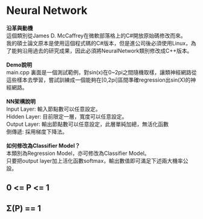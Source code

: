 # Neural Network

<b>沿革與動機</b><br>
這個類別從James D. McCaffrey在微軟部落格上的C#開放原始碼修改而來。<br>
我的碩士論文原本是使用這個程式碼的C#版本，但是進公司後必須使用Linux，為了能夠沿用過去的研究成果，因此必須將NeuralNetwork類別修改成C++版本。<br>
<br>
<b>Demo說明</b><br>
main.cpp 裏面是一個測試範例，對sin(x)在0~2pi之間隨機取樣，讓類神經網路從這些樣本去學習，嘗試訓練成一個能夠在[0,2pi]區間準確regression出sin(X)的神經網路。<br>
<br>
<b>NN架構說明</b><br>
Input Layer: 輸入節點數可以任意設定。<br>
Hidden Layer: 目前限定一層，寬度可以任意設定。<br>
Output Layer: 輸出節點數可以任意設定，此層單純加總，無活化函數<br>
倒傳遞: 採用梯度下降法。<br>
<br>
<b>如何修改為Classifier Model？</b><br>
本類別為Regression Model，亦可修改為Classifier Model。<br>
只要把output layer加上活化函數softmax，輸出數值即可滿足下述兩大機率公設。<br>
## 0 <= P <= 1
## Σ(P) == 1
